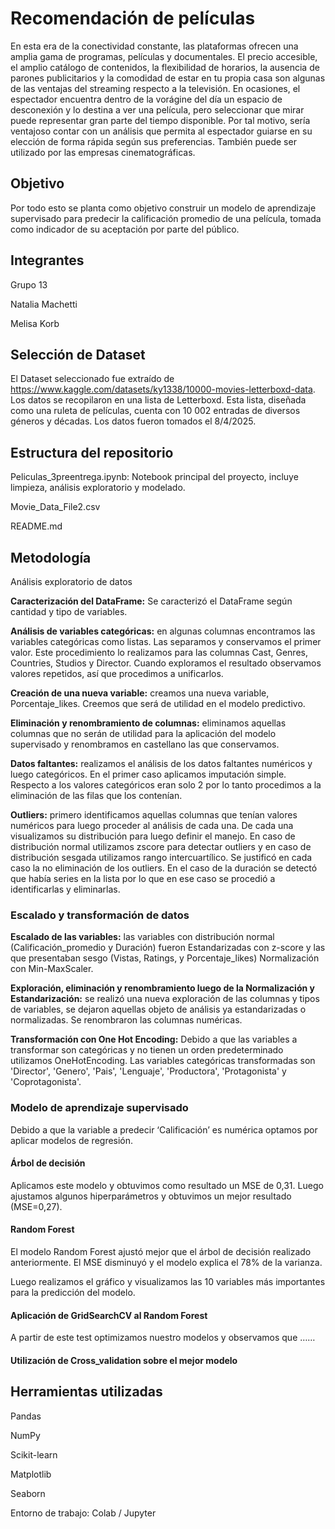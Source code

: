 # Recomendación de películas

En esta era de la conectividad constante, las plataformas ofrecen una amplia gama de programas, películas y documentales. El precio accesible, el amplio catálogo de contenidos, la flexibilidad de horarios, la ausencia de parones publicitarios y la comodidad de estar en tu propia casa son algunas de las ventajas del streaming respecto a la televisión. En ocasiones, el espectador encuentra dentro de la vorágine del día un espacio de desconexión y lo destina a ver una película, pero seleccionar que mirar puede representar gran parte del tiempo disponible. Por tal motivo, sería ventajoso contar con un análisis que permita al espectador guiarse en su elección de forma rápida según sus preferencias. También puede ser utilizado por las empresas cinematográficas.

## Objetivo

Por todo esto se planta como objetivo construir un modelo de aprendizaje supervisado para predecir la calificación promedio de una película, tomada como indicador de su aceptación por parte del público.

## Integrantes

Grupo 13

Natalia Machetti

Melisa Korb

## Selección de Dataset

El Dataset seleccionado fue extraído de https://www.kaggle.com/datasets/ky1338/10000-movies-letterboxd-data. Los datos se recopilaron en una lista de Letterboxd. Esta lista, diseñada como una ruleta de películas, cuenta con 10 002 entradas de diversos géneros y décadas. Los datos fueron tomados el 8/4/2025.

## Estructura del repositorio

Peliculas_3preentrega.ipynb: Notebook principal del proyecto, incluye limpieza, análisis exploratorio y modelado.

Movie_Data_File2.csv

README.md

## Metodología

Análisis exploratorio de datos

**Caracterización del DataFrame:** Se caracterizó el DataFrame según cantidad y tipo de variables.

**Análisis de variables categóricas:** en algunas columnas encontramos las variables categóricas como listas. Las separamos y conservamos el primer valor. Este procedimiento lo realizamos para las columnas Cast, Genres, Countries, Studios y Director. Cuando exploramos el resultado observamos valores repetidos, así que procedimos a unificarlos.

**Creación de una nueva variable:** creamos una nueva variable, Porcentaje_likes. Creemos que será de utilidad en el modelo predictivo.

**Eliminación y renombramiento de columnas:** eliminamos aquellas columnas que no serán de utilidad para la aplicación del modelo supervisado y renombramos en castellano las que conservamos.

**Datos faltantes:** realizamos el análisis de los datos faltantes numéricos y luego categóricos. En el primer caso aplicamos imputación simple. Respecto a los valores categóricos eran solo 2 por lo tanto procedimos a la eliminación de las filas que los contenían.

**Outliers:** primero identificamos aquellas columnas que tenían valores numéricos para luego proceder al análisis de cada una. De cada una visualizamos su distribución para luego definir el manejo. En caso de distribución normal utilizamos zscore para detectar outliers y en caso de distribución sesgada utilizamos rango intercuartílico. Se justificó en cada caso la no eliminación de los outliers. En el caso de la duración se detectó que había series en la lista por lo que en ese caso se procedió a identificarlas y eliminarlas.

### Escalado y transformación de datos

**Escalado de las variables:** las variables con distribución normal (Calificación_promedio y Duración) fueron Estandarizadas con z-score y las que presentaban sesgo (Vistas, Ratings, y Porcentaje_likes) Normalización con Min-MaxScaler.

**Exploración, eliminación y renombramiento luego de la Normalización y Estandarización:** se realizó una nueva exploración de las columnas y tipos de variables, se dejaron aquellas objeto de análisis ya estandarizadas o normalizadas. Se renombraron las columnas numéricas.

**Transformación con One Hot Encoding:** Debido a que las variables a transformar son categóricas y no tienen un orden predeterminado utilizamos OneHotEncoding. Las variables categóricas transformadas son 'Director', 'Genero', 'Pais', 'Lenguaje', 'Productora', 'Protagonista' y 'Coprotagonista'.

### Modelo de aprendizaje supervisado

Debido a que la variable a predecir ‘Calificación’ es numérica optamos por aplicar modelos de regresión.

#### Árbol de decisión

Aplicamos este modelo y obtuvimos como resultado un MSE de 0,31. Luego ajustamos algunos hiperparámetros y obtuvimos un mejor resultado (MSE=0,27).

#### Random Forest

El modelo Random Forest ajustó mejor que el árbol de decisión realizado anteriormente. El MSE disminuyó y el modelo explica el 78% de la varianza.

Luego realizamos el gráfico y visualizamos las 10 variables más importantes para la predicción del modelo.

#### Aplicación de GridSearchCV al Random Forest

A partir de este test optimizamos nuestro modelos y observamos que ……

#### Utilización de Cross_validation sobre el mejor modelo

## Herramientas utilizadas

Pandas

NumPy

Scikit-learn

Matplotlib

Seaborn

Entorno de trabajo: Colab / Jupyter 

